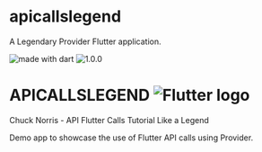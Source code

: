 # apicallslegend

A Legendary Provider Flutter application.

<img src="https://img.shields.io/badge/made%20with-dart-blue.svg" alt="made with dart">
<img src="https://img.shields.io/badge/version-1.0.0-orange.svg" alt="1.0.0">

# APICALLSLEGEND ![Flutter logo][]

Chuck Norris - API Flutter Calls Tutorial Like a Legend

Demo app to showcase the use of Flutter API calls using Provider.

[Flutter logo]: https://raw.githubusercontent.com/flutter/website/master/src/_assets/image/flutter-lockup.png


 
    

